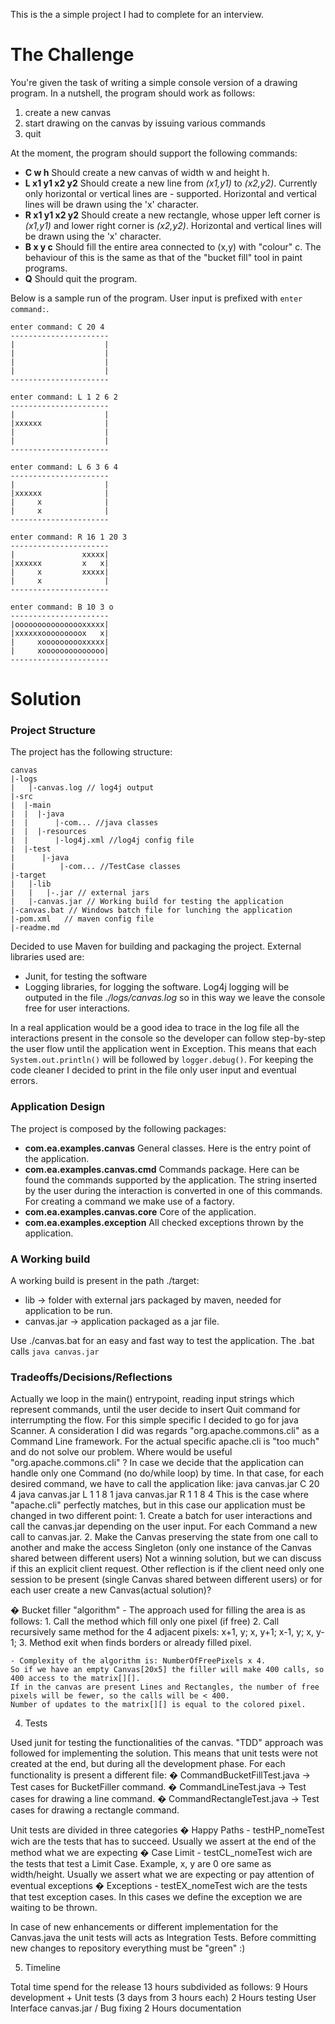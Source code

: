This is the a simple project I had to complete for an interview.

# The Challenge
You're given the task of writing a simple console version of a drawing program. In a nutshell, the program should work as follows:
1. create a new canvas
2. start drawing on the canvas by issuing various commands
3. quit

At the moment, the program should support the following commands:
- __C w h__ Should create a new canvas of width w and height h.
- __L x1 y1 x2 y2__ Should create a new line from _(x1,y1)_ to _(x2,y2)_. Currently only horizontal or vertical lines are - supported. Horizontal and vertical lines will be drawn using the 'x' character.
- __R x1 y1 x2 y2__ Should create a new rectangle, whose upper left corner is _(x1,y1)_ and lower right corner is _(x2,y2)_. Horizontal and vertical lines will be drawn using the 'x' character.
- __B x y c__ Should fill the entire area connected to (x,y) with "colour" c. The behaviour of this is the same as that of the "bucket fill" tool in paint programs.
- __Q__ Should quit the program.

Below is a sample run of the program. User input is prefixed with `enter command:`.
```
enter command: C 20 4
----------------------
|                    |
|                    |
|                    |
|                    |
----------------------

enter command: L 1 2 6 2
----------------------
|                    |
|xxxxxx              |
|                    |
|                    |
----------------------

enter command: L 6 3 6 4
----------------------
|                    |
|xxxxxx              |
|     x              |
|     x              |
----------------------

enter command: R 16 1 20 3
----------------------
|               xxxxx|
|xxxxxx         x   x|
|     x         xxxxx|
|     x              |
----------------------

enter command: B 10 3 o
----------------------
|oooooooooooooooxxxxx|
|xxxxxxooooooooox   x|
|     xoooooooooxxxxx|
|     xoooooooooooooo|
----------------------
```


# Solution

### Project Structure
The project has the following structure:
```
canvas
|-logs
|   |-canvas.log // log4j output
|-src
|  |-main
|  |  |-java
|  |      |-com... //java classes				
|  |  |-resources
|  |      |-log4j.xml //log4j config file
|  |-test
|      |-java
|          |-com... //TestCase classes				
|-target
|   |-lib
|   |   |-.jar // external jars 
|   |-canvas.jar // Working build for testing the application
|-canvas.bat // Windows batch file for lunching the application
|-pom.xml   // maven config file
|-readme.md
```

Decided to use Maven for building and packaging the project.
External libraries used are:
- Junit, for testing the software
- Logging libraries, for logging the software.  Log4j logging will be outputed in the file _./logs/canvas.log_ so in this way we leave the console free for user interactions. 

In a real application would be a good idea to trace in the log file all the interactions present in the console so the developer can follow step-by-step the user flow until the application went in Exception.
This means that each `System.out.println()` will be followed by `logger.debug()`. For keeping the code cleaner I decided to print in the file only user input and eventual errors.

###	Application Design

The project is composed by the following packages:
- __com.ea.examples.canvas__
    General classes. Here is the entry point of the application.
- __com.ea.examples.canvas.cmd__
	Commands package. Here can be found the commands supported by the application. The string inserted by the user during the interaction is converted in one of this commands. For creating a command we make use of a factory.
- __com.ea.examples.canvas.core__
	Core of the application.
- __com.ea.examples.exception__
	All checked exceptions thrown by the application.
	

###	A Working build

A working build is present in the path ./target:
-	lib -> folder with external jars packaged by maven, needed for application to be run.
-	canvas.jar -> application packaged as a jar file.

Use ./canvas.bat for an easy and fast way to test the application. The .bat calls `java canvas.jar`

###	Tradeoffs/Decisions/Reflections
Actually we loop in the main() entrypoint, reading input strings which represent commands, until the user decide to insert Quit command for interrumpting the flow.
	For this simple specific I decided to go for java Scanner.
	A consideration I did was regards "org.apache.commons.cli" as a Command Line framework. For the actual specific apache.cli is "too much" and do not solve our problem.
	Where would be useful "org.apache.commons.cli" ? 
	In case we decide that the application can handle only one Command (no do/while loop) by time.
	In that case, for each desired command, we have to call the application like: 
		java canvas.jar C 20 4
		java canvas.jar L 1 1 8 1
		java canvas.jar R 1 1 8 4
	This is the case where "apache.cli" perfectly matches, but in this case our application must be changed in two different point:
		1. Create a batch for user interactions and call the canvas.jar depending on the user input. For each Command a new call to canvas.jar.
		2. Make the Canvas preserving the state from one call to another and make the access Singleton (only one instance of the Canvas shared between different users)
	Not a winning solution, but we can discuss if this an explicit client request.
	Other reflection is if the client need only one session to be present (single Canvas shared between different users) or for each user create a new Canvas(actual solution)?
	
�	Bucket filler "algorithm"
	- The approach used for filling the area is as follows:
		1. Call the method which fill only one pixel (if free)
		2. Call recursively same method for the 4 adjacent pixels: x+1, y; x, y+1; x-1, y; x, y-1;
		3. Method exit when finds borders or already filled pixel.
		
	- Complexity of the algorithm is: NumberOfFreePixels x 4.
	So if we have an empty Canvas[20x5] the filler will make 400 calls, so 400 access to the matrix[][].
	If in the canvas are present Lines and Rectangles, the number of free pixels will be fewer, so the calls will be < 400.
	Number of updates to the matrix[][] is equal to the colored pixel.
	

4.	Tests

Used junit for testing the functionalities of the canvas.
"TDD" approach was followed for implementing the solution.
This means that unit tests were not created at the end, but during all the development phase.
For each functionality is present a different file:
�	CommandBucketFillTest.java -> Test cases for BucketFiller command.
�	CommandLineTest.java -> Test cases for drawing a line command.
�	CommandRectangleTest.java -> Test cases for drawing a rectangle command.

Unit tests are divided in three categories
	� Happy Paths - testHP_nomeTest wich are the tests that has to succeed. Usually we assert at the end of the method what we are expecting
	� Case Limit  - testCL_nomeTest wich are the tests that test a Limit Case. Example, x, y are 0 ore same as width/height. 
					Usually we assert what we are expecting or pay attention of eventual exceptions
	� Exceptions  - testEX_nomeTest wich are the tests that test exception cases. In this cases we define the exception we are waiting to be thrown.

In case of new enhancements or different implementation for the Canvas.java the unit tests will acts as Integration Tests. 
Before committing new changes to repository everything must be "green" :) 


5.	Timeline

Total time spend for the release 13 hours subdivided as follows:
	9 Hours development + Unit tests  (3 days from 3 hours each)
	2 Hours testing User Interface canvas.jar  / Bug fixing
	2 Hours documentation